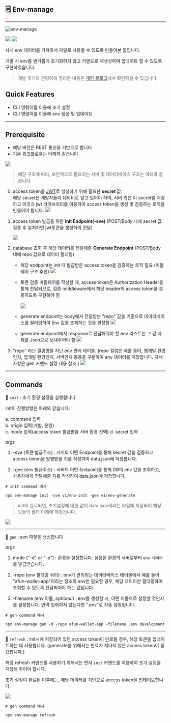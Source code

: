 ## 🗒 Env-manage

---

![env-manage](https://raw.githubusercontent.com/chltjdrhd777/image-hosting/main/%E1%84%89%E1%85%B3%E1%84%8F%E1%85%B3%E1%84%85%E1%85%B5%E1%86%AB%E1%84%89%E1%85%A3%E1%86%BA%202023-05-19%20%E1%84%8B%E1%85%A9%E1%84%92%E1%85%AE%2012.31.52.png)

<img src="https://img.shields.io/badge/.ENV-000000?style=for-the-badge&logo=.ENV&logoColor=white">
<img src="https://img.shields.io/badge/javascript-F7DF1E?style=for-the-badge&logo=javascript&logoColor=black">

<br/>

사내 env 데이터를 가져와서 파일로 사용할 수 있도록 만들어본 툴입니다.

개발 시 env를 번거롭게 초기화하지 않고 커맨드로 재생성하여 업데이트 할 수 있도록 구현하였습니다.

> 개발 후기와 관련하여 정리한 내용은 [개인 블로그]("https://velog.io/@chltjdrhd777/react-native-%EB%B3%B4%EC%95%88%EA%B3%BC-env%EC%97%90-%EB%8C%80%ED%95%B4%EC%84%9C")에서 확인하실 수 있습니다.

## Quick Features

- CLI 명령어를 이용해 초기 설정
- CLI 명령어를 이용해 env 생성 및 업데이트

---

## Prerequisite

- 해당 버전은 REST 통신을 기반으로 합니다
- 기본 워크플로우는 아래와 같습니다

<img src="https://raw.githubusercontent.com/chltjdrhd777/image-hosting/main/env-manager%20-workflow.png">

<br/>

> 해당 구조에 따라, 보안적으로 필요되는 서버 및 데이터베이스 구조는 아래와 같습니다.

0. access token을 [JWT](https://www.npmjs.com/package/jsonwebtoken)로 생성하기 위해 필요한 **secret** 값.
   <br/>
   해당 secret은 개발자들이 대외비로 알고 있어야 하며, 서버 측은 이 secret을 저장하고 이것과 jwt 라이브러리를 이용하여 access token을 생성 및 검증하는 로직을 만들어야 합니다.
   <img src="https://raw.githubusercontent.com/chltjdrhd777/image-hosting/main/secret%20env%20%E1%84%8B%E1%85%A8%E1%84%89%E1%85%B5.png">

1. access token 발급을 위한 **Init Endpoint(-sve)** (POST/Body 내에 secret 값 검증 후 일치하면 jwt토큰을 생성하여 전달)<br/>

   <img src="https://raw.githubusercontent.com/chltjdrhd777/image-hosting/main/init%20endpoint%20controller%20example.png"/>

2. database 조회 후 해당 데이터를 전달해줄 **Generate Endpoint** (POST/Body 내에 repo 값으로 데이터 필터링) <br/>

   - 해당 endpoint는 init 때 발급받은 access token을 검증하는 로직 필요 (미들웨어 구조 추천)
     <img src="https://raw.githubusercontent.com/chltjdrhd777/image-hosting/main/access%20token%20%E1%84%80%E1%85%A5%E1%86%B7%E1%84%8C%E1%85%B3%E1%86%BC%20%E1%84%86%E1%85%B5%E1%84%83%E1%85%B3%E1%86%AF%E1%84%8B%E1%85%B0%E1%84%8B%E1%85%A5.png"><br/>

   - 토큰 검증 미들웨어를 작성할 때, access token은 Authorization Header을 통해 전달되므로, 검증 middleware에서 해당 header의 access token을 검증하도록 구현해야 함<br/>
     <br/>
     <img src="https://raw.githubusercontent.com/chltjdrhd777/image-hosting/main/varification%20example.png"/>
     <br/>
   - generate endpoint는 body에서 전달받는 "repo" 값을 기준으로 데이터베이스를 필터링하여 Env 값을 조회하는 것을 권장함
     <img src="https://raw.githubusercontent.com/chltjdrhd777/image-hosting/main/repo%20%E1%84%91%E1%85%B5%E1%86%AF%E1%84%90%E1%85%A5%E1%84%85%E1%85%B5%E1%86%BC.png">
     <br/>
   - generate endpoint에서 response로 전달해줘야 할 env 리스트는 그 값 자체를 Json으로 보내주어야 함
     <img src="https://raw.githubusercontent.com/chltjdrhd777/image-hosting/main/generate%20reulst%20example.png">

3. "repo" 라는 컬럼명을 지닌 env 관리 테이블. (repo 컬럼은 예를 들어, 웹개발 환경인지, 앱개발 환경인지, 서버인지 등등을 구분하여 env 데이터를 저장합니다. 자세 사항은 gen 커맨드 설명 내용 참조.)
   <img src="https://raw.githubusercontent.com/chltjdrhd777/image-hosting/main/repo%20example.png"/>

---

## Commands

📖 `init` : 초기 환경 설정을 실행합니다 </br>

init이 진행방향은 아래와 같습니다.</br>

a. command 입력<br/>
b. origin 입력(개발, 운영)<br/>
c. mode 입력(access token 발급받을 서버 환경 선택)
d. secret 입력

_args_</br>

1. -sve (토큰 발급주소) : 서버의 어떤 Endpoint를 통해 secret 값을 검증하고 access token을 발행받을 지를 작성하여 data.json에 저장합니다.

2. -gee (env 발급주소) : 서버의 어떤 Endpoint를 통해 DB의 env 값을 조회하고, 사용자에게 전달해줄 지를 작성하여 data.json에 저장합니다.

```
# init command 예시

npx env-manage init -sve v1/env-init -gee v1/env-generate
```

> init이 완료되면, 초기설정에 대한 값이 data.json이라는 파일에 저장되어 해당 모듈의 폴더 아래에 저장됩니다.

<img src="https://raw.githubusercontent.com/chltjdrhd777/image-hosting/main/data%20json%20file%20position.png"/>

---

📖 `gen` : evn 파일을 생성합니다 </br>

_args_</br>

1. mode ("-d" or "-p") : 환경을 설정합니다. 설정된 환경의 서버로부터 `env 데이터`를 발급받습니다.

2. -repo (env 필터링 쿼리) : env가 관리되는 데이터베이스 테이블에서 예를 들어 "afun-wallet-app"이라는 장소의 env만 필요할 경우, 해당 데이터만 필터링하여 조회할 수 있도록 전달되어야 하는 값잆니다.

3. -filename (env 이름, _optional_) : env를 생성할 시, 어떤 이름으로 설정할 것인지를 결정합니다. 만약 입력하지 않는다면 ".env"로 자동 설정됩니다.

```
# gen command 예시

npx env-manage gen -d -repo afun-wallet-app -filename .env.development
```

---

📖 `refresh` : init시에 저장되어 있던 access token이 만료될 경우, 해당 토큰을 업데이트하는 데 사용합니다. (generate를 위해서는 만료가 지나지 않은 access token이 필요합니다.) </br>

해당 refresh 커맨드를 사용하기 위해서는 먼저 `init` 커맨드를 이용하여 초기 설정을 저장해 두어야 합니다.

초기 설정이 완료된 이후에는, 해당 데이터를 기반으로 access token을 업데이트합니다.

<img src="https://raw.githubusercontent.com/chltjdrhd777/image-hosting/main/gif/env-manage%20refresh%20exmaple2.gif"/>

```
# gen command 예시

npx env-manage refresh
```
